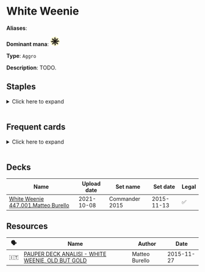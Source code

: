 # White Weenie

**Aliases**: 

**Dominant mana**: <img src="../resources/images/mana/W.png" width="25"/>

**Type**: `Aggro`

**Description**: TODO.

## **Staples**

<details>
  <summary>Click here to expand</summary>
</details><br/>

## **Frequent cards**

<details>
  <summary>Click here to expand</summary>
</details><br/>

## **Decks**

| Name                                           | Upload date  | Set name                                        | Set date     | Legal |
| -----------------------------------------------| ------------ | ----------------------------------------------- | ------------ | ----- |
| [White Weenie 447.001.Matteo Burello](https://www.mtggoldfish.com/deck/4351101) | 2021-10-08   | Commander 2015                                  | 2015-11-13   | ✅     |



## **Resources**

| 🗣️ | Name | Author | Date |
| -- | ---- | ------ | ---- |
| 🇮🇹 | [PAUPER DECK ANALISI - WHITE WEENIE, OLD BUT GOLD](http://www.metagame.it/articoli-pauper/2543-pauper-deck-analisi-white-weenie.html) | Matteo Burello | 2015-11-27   |

